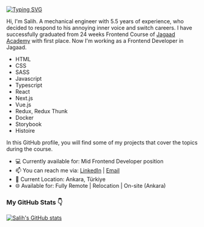 [![Typing SVG](https://readme-typing-svg.demolab.com?font=Fira+Code&weight=500&size=25&duration=2500&pause=6500&color=255FA9&vCenter=true&width=435&height=30&lines=Salih+-+Frontend+Developer+%F0%9F%91%8B)](https://git.io/typing-svg)

Hi, I'm Salih. A mechanical engineer with 5.5 years of experience, who decided to respond to his annoying inner voice and switch careers. I have successfully graduated from 24 weeks Frontend Course of [Jagaad Academy](https://academy.jagaad.com/) with first place. Now I'm working as a Frontend Developer in Jagaad.
* HTML
* CSS
* SASS
* Javascript
* Typescript
* React
* Next.js
* Vue.js
* Redux, Redux Thunk
* Docker
* Storybook
* Histoire

In this GitHub profile, you will find some of my projects that cover the topics during the course.
* 💻 Currently available for: Mid Frontend Developer position
* 📫 You can reach me via: [LinkedIn](https://www.linkedin.com/in/zorersalih/) | [Email](mailto:zorer.salih@gmail.com)
* 📍 Current Location: Ankara, Türkiye
* 🌐 Available for: Fully Remote | Relocation | On-site (Ankara)

### My GitHub Stats 👇

[![Salih's GitHub stats](https://github-readme-stats.vercel.app/api?username=zorro-ftw&count_private=true&show_icons=true&theme=dark)](https://github.com/anuraghazra/github-readme-stats)
